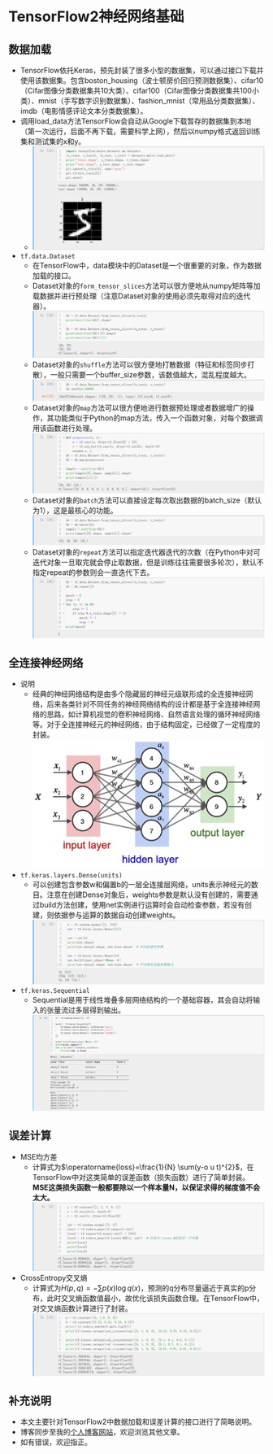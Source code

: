 # TensorFlow2神经网络基础


## 数据加载
- TensorFlow依托Keras，预先封装了很多小型的数据集，可以通过接口下载并使用该数据集。包含boston_housing（波士顿房价回归预测数据集）、cifar10（Cifar图像分类数据集共10大类）、cifar100（Cifar图像分类数据集共100小类）、mnist（手写数字识别数据集）、fashion_mnist（常用品分类数据集）、imdb（电影情感评论文本分类数据集）。
- 调用load_data方法TensorFlow会自动从Google下载暂存的数据集到本地（第一次运行，后面不再下载，需要科学上网），然后以numpy格式返回训练集和测试集的x和y。
  - ![](./asset/mnist.png)
- `tf.data.Dataset`
  - 在TensorFlow中，data模块中的Dataset是一个很重要的对象，作为数据加载的接口。
  - Dataset对象的`form_tensor_slices`方法可以很方便地从numpy矩阵等加载数据并进行预处理（注意Dataset对象的使用必须先取得对应的迭代器）。![](./asset/from_tensor_slices.png)
  - Dataset对象的`shuffle`方法可以很方便地打散数据（特征和标签同步打散），一般只需要一个buffer_size参数，该数值越大，混乱程度越大。![](./asset/shuffle.png)
  - Dataset对象的`map`方法可以很方便地进行数据预处理或者数据增广的操作，其功能类似于Python的map方法，传入一个函数对象，对每个数据调用该函数进行处理。![](./asset/map.png)
  - Dataset对象的`batch`方法可以直接设定每次取出数据的batch_size（默认为1），这是最核心的功能。![](./asset/batch.png)
  - Dataset对象的`repeat`方法可以指定迭代器迭代的次数（在Python中对可迭代对象一旦取完就会停止取数据，但是训练往往需要很多轮次），默认不指定repeat的参数则会一直迭代下去。![](./asset/repeat.png)


## 全连接神经网络
- 说明
  - 经典的神经网络结构是由多个隐藏层的神经元级联形成的全连接神经网络，后来各类针对不同任务的神经网络结构的设计都是基于全连接神经网络的思路，如计算机视觉的卷积神经网络、自然语言处理的循环神经网络等。对于全连接神经元的神经网络，由于结构固定，已经做了一定程度的封装。![图片来源网络](./asset/dense.png)
- `tf.keras.layers.Dense(units)`
  - 可以创建包含参数w和偏置b的一层全连接层网络，units表示神经元的数目。注意在创建Dense对象后，weights参数是默认没有创建的，需要通过build方法创建，使用net实例进行运算时会自动检查参数，若没有创建，则依据参与运算的数据自动创建weights。![](./asset/net.png )
- `tf.keras.Sequential`
  - Sequential是用于线性堆叠多层网络结构的一个基础容器，其会自动将输入的张量流过多层得到输出。![](./asset/sequential.png)


## 误差计算
- MSE均方差
  - 计算式为$\operatorname{loss}=\frac{1}{N} \sum(y-o u t)^{2}$，在TensorFlow中对这类简单的误差函数（损失函数）进行了简单封装。**MSE这类损失函数一般都要除以一个样本量N，以保证求得的梯度值不会太大。**![](./asset/mse.png)
- CrossEntropy交叉熵
  - 计算式为$H(p, q)=-\sum p(x) \log q(x)$，预测的q分布尽量逼近于真实的p分布，此时交叉熵函数值最小，故优化该损失函数合理。在TensorFlow中，对交叉熵函数计算进行了封装。![](./asset/cross_entropy.png)


## 补充说明
- 本文主要针对TensorFlow2中数据加载和误差计算的接口进行了简略说明。
- 博客同步至我的[个人博客网站](https://luanshiyinyang.github.io/tensorflow2/2019/10/10/NeuralNetwork/)，欢迎浏览其他文章。
- 如有错误，欢迎指正。